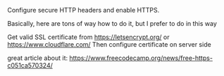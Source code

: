 Configure secure HTTP headers and enable HTTPS.

Basically, here are tons of way how to do it, but I prefer to do in this way

Get valid SSL certificate from https://letsencrypt.org/ or https://www.cloudflare.com/
Then configure certificate on server side

great article about it: https://www.freecodecamp.org/news/free-https-c051ca570324/